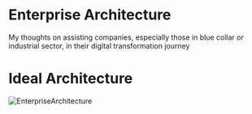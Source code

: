 <h1> Enterprise Architecture </h1>

<p>My thoughts on assisting companies, especially those in blue collar or industrial sector, in their digital transformation journey</p>

<h1>Ideal Architecture</h1>

![EnterpriseArchitecture](https://github.com/user-attachments/assets/033b684d-455e-4e22-aad0-d6cbd67cc8ba)

